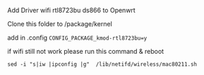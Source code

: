 Add Driver wifi rtl8723bu ds866 to Openwrt

Clone this folder to /package/kernel

add in .config `CONFIG_PACKAGE_kmod-rtl8723bu=y`

if wifi still not work please run this command & reboot

```
sed -i "s|iw |ipconfig |g"  /lib/netifd/wireless/mac80211.sh
```